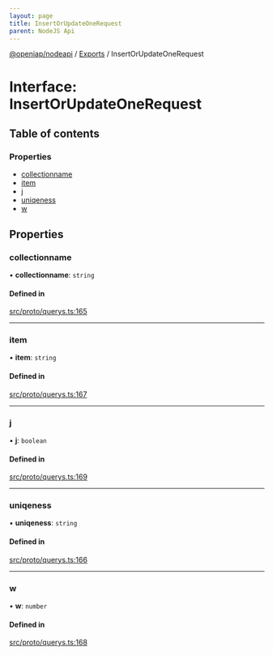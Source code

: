 ```yaml
---
layout: page
title: InsertOrUpdateOneRequest
parent: NodeJS Api
---
```

[@openiap/nodeapi](../README.html#) / [Exports](../modules.html#) / InsertOrUpdateOneRequest

# Interface: InsertOrUpdateOneRequest

## Table of contents

### Properties

- [collectionname](InsertOrUpdateOneRequest.html##collectionname)
- [item](InsertOrUpdateOneRequest.html##item)
- [j](InsertOrUpdateOneRequest.html##j)
- [uniqeness](InsertOrUpdateOneRequest.html##uniqeness)
- [w](InsertOrUpdateOneRequest.html##w)

## Properties

### collectionname

• **collectionname**: `string`

#### Defined in

[src/proto/querys.ts:165](https://github.com/openiap/nodeapi/blob/a6b5438/src/proto/querys.ts#L165)

___

### item

• **item**: `string`

#### Defined in

[src/proto/querys.ts:167](https://github.com/openiap/nodeapi/blob/a6b5438/src/proto/querys.ts#L167)

___

### j

• **j**: `boolean`

#### Defined in

[src/proto/querys.ts:169](https://github.com/openiap/nodeapi/blob/a6b5438/src/proto/querys.ts#L169)

___

### uniqeness

• **uniqeness**: `string`

#### Defined in

[src/proto/querys.ts:166](https://github.com/openiap/nodeapi/blob/a6b5438/src/proto/querys.ts#L166)

___

### w

• **w**: `number`

#### Defined in

[src/proto/querys.ts:168](https://github.com/openiap/nodeapi/blob/a6b5438/src/proto/querys.ts#L168)

